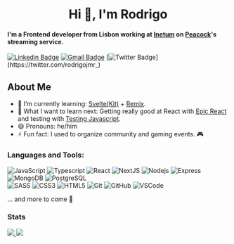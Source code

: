 <h1 align="center">Hi 👋, I'm Rodrigo</h1>

#### I'm a Frontend developer from Lisbon working at [Inetum](https://www.inetum.com/en) on [Peacock](https://www.peacocktv.com/)'s streaming service.

[![Linkedin Badge](https://img.shields.io/badge/-rodrigojmoura-blue?style=flat-square&logo=Linkedin&logoColor=white&link=https://www.linkedin.com/in/rodrigo-jorge-moura/)](https://www.linkedin.com/in/rodrigo-jorge-moura/)
[![Gmail Badge](https://img.shields.io/badge/-rodrigojorgemoura@gmail.com-c14438?style=flat-square&logo=Gmail&logoColor=white&link=mailto:rodrigojorgemoura@gmail.com)](mailto:rodrigojorgemoura@gmail.com) [![Twitter Badge](https://img.shields.io/badge/-rodrigojmr_-blue?style=flat-square&logo=Twitter&logoColor=white&link=https://twitter.com/rodrigojmr_)](https://twitter.com/rodrigojmr_)

## About Me

- 🌱 I’m currently learning: [Svelte(Kit)](https://kit.svelte.dev/) + [Remix](https://remix.run/).
- 🤔 What I want to learn next: Getting really good at React with [Epic React](https://epicreact.dev/) and testing with [Testing Javascript](https://testingjavascript.com/).
- 😄 Pronouns: he/him
- ⚡ Fun fact: I used to organize community and gaming events. 🎮

### Languages and Tools:
![JavaScript](https://img.shields.io/badge/-JavaScript-yellow?style=flat-square&logo=javascript)
![Typescript](https://img.shields.io/badge/-Typescript-white?style=flat-square&logo=typescript)
![React](https://img.shields.io/badge/-ReactJS-blue?style=flat-square&logo=react)
![NextJS](https://img.shields.io/badge/-NextJS-blue?style=flat-square&logo=next.js)
![Nodejs](https://img.shields.io/badge/-NodeJS-green?style=flat-square&logo=Node.js)
![Express](https://img.shields.io/badge/-Express-purple?style=flat-square&logo=express)
![MongoDB](https://img.shields.io/badge/-MongoDB-green?style=flat-square&logo=mongodb)
![PostgreSQL](https://img.shields.io/badge/-MongoDB-blue?style=flat-square&logo=postgresql)
<br>
![SASS](https://img.shields.io/badge/-Sass-CC6699?style=flat-square&logo=sass&logoColor=FFFFFF)
![CSS3](https://img.shields.io/badge/-CSS3-1572B6?style=flat-square&logo=css3)
![HTML5](https://img.shields.io/badge/-HTML5-E34F26?style=flat-square&logo=html5&logoColor=white)
![Git](https://img.shields.io/badge/-Git-black?style=flat-square&logo=git)
![GitHub](https://img.shields.io/badge/-GitHub-181717?style=flat-square&logo=github)
![VSCode](https://img.shields.io/badge/-VS_Code-007ACC?style=flat-square&logo=visual-studio-code)

... and more to come 🧠


### Stats
<a href="https://github.com/anuraghazra/github-readme-stats">
<img src="https://github-readme-stats.vercel.app/api?username=rodrigojmr&hide=stars,issues&show_icons=true&hide_title=true&theme=algolia"> 
</a>
<a href="https://github.com/anuraghazra/github-readme-stats">
<img src="https://github-readme-stats.vercel.app/api/top-langs/?username=rodrigojmr&layout=compact&hide_title=true">
</a>
